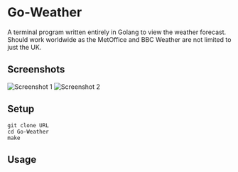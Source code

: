 # Go-Weather 

A terminal program written entirely in Golang to view the weather forecast. Should work worldwide as the MetOffice and BBC Weather are not limited to just the UK. 

## Screenshots 

![Screenshot 1](screenshots/screenshot1.png)
![Screenshot 2](screenshots/screenshot2.png)

## Setup 

`git clone URL`  
`cd Go-Weather`  
`make`

## Usage 
